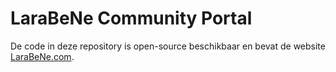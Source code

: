 # LaraBeNe Community Portal

De code in deze repository is open-source beschikbaar en bevat de website [LaraBeNe.com](https://larabene.com).
